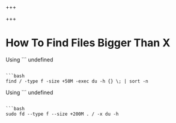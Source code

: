 
+++

+++
# How To Find Files Bigger Than X

Using ```
undefined
```:

```bash 
find / -type f -size +50M -exec du -h {} \; | sort -n
```

Using ```
undefined
```:

```bash 
sudo fd --type f --size +200M . / -x du -h
```

